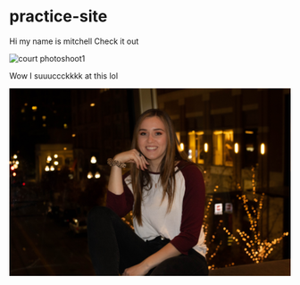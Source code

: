 # practice-site
Hi my name is mitchell
Check it out
<p/>
<img src="practice-site/2018_Holland_Courtney_CityCreeka-3559.jpg" alt="court photoshoot1">
<p/>
<p/>
Wow I suuuccckkkk at this lol
<p/>
<img src="/2018_Holland_Courtney_CityCreeka-3559.jpg" alt="court photoshoot12">
<p/>


